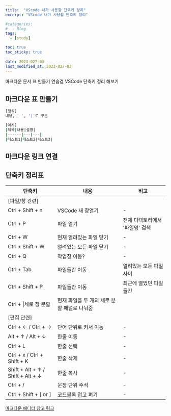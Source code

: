 ```yaml
---
title:  "VScode 내가 사용할 단축키 정리"
excerpt: "VScode 내가 사용할 단축키 정리"

#categories:
#  - Blog
tags:
  - [study]

toc: true
toc_sticky: true
 
date: 2023-027-03
last_modified_at: 2023-027-03
---
```


마크다운 문서 표 만들기 연습겸 VSCode 단축키 정리 해보기

## 마크다운 표 만들기

```sh
[형식]
내용, '—', '|'로 구분

[예시]
|제목|내용|설명|
|------|---|---|
|테스트1|테스트2|테스트3|
```

## 마크다운 링크 연결

##  단축키 정리표

|단축키|내용|비고|
|------|---|---|
|[파일/창 관련]|
|Ctrl + Shift + n|VSCode 새 창열기|-|
|Ctrl + P|파일 열기|전체 디렉토리에서 '파일명' 검색|
|Ctrl + W|현재 열려있는 파일 닫기|-|
|Ctrl + Shift + W|열려있는 모든 파일 닫기|-|
|Ctrl + Q|작업창 이동?|-|
|Ctrl + Tab|파일들간 이동|열려있는 모든 파일 사이|
|Ctrl + Shift + P|파일들간 이동|최근에 열었던 파일들간|
|Ctrl + \|세로 창 분할|현재 파일을 두 개의 세로 분할 패널로 나눠줌|
|[편집 관련]|
|Ctrl + ← / Ctrl + → |단어 단위로 커서 이동|-|
|Alt + ↑ / Alt + ↓|한줄 이동|-|
|Ctrl + L|한줄 선택|-|
|Ctrl + x / Ctrl + Shift + K|한줄 삭제|-|
|Shift + Alt + ↑ / Shift + Alt + ↓|한줄 복사|-|
|Ctrl + /|문장 단위 주석|-|
|Ctrl + Shift + [ or ]|코드블록 접고 펴기|-|

[마크다운 에디터 참고 링크](https://inpa.tistory.com/entry/MarkDown-%F0%9F%93%9A-%EB%A7%88%ED%81%AC%EB%8B%A4%EC%9A%B4-%EB%AC%B8%EB%B2%95-%F0%9F%92%AF-%EC%A0%95%EB%A6%AC)
